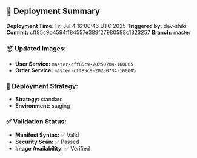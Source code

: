 ## 🚀 Deployment Summary

**Deployment Time:** Fri Jul  4 16:00:46 UTC 2025
**Triggered by:** dev-shiki
**Commit:** cff85c9b4594ff84557e389f27980588c1323257
**Branch:** master

### 📦 Updated Images:
- **User Service:** `master-cff85c9-20250704-160005`
- **Order Service:** `master-cff85c9-20250704-160005`

### 🎯 Deployment Strategy:
- **Strategy:** standard
- **Environment:** staging

### ✅ Validation Status:
- **Manifest Syntax:** ✅ Valid
- **Security Scan:** ✅ Passed
- **Image Availability:** ✅ Verified
